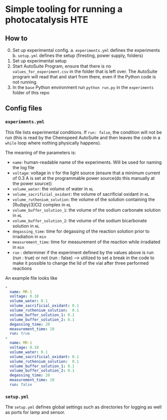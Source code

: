 # Simple tooling for running a photocatalysis HTE

## How to 

0. Set up experimental config. 
    a. `experiments.yml` defines the experiments 
    b. `setup.yml` defines the setup (firesting, power supply, folders)
1. Set up experimental setup 
2. Start AutoSuite Program, ensure that there is no `values_for_experiment.csv` in the folder that is left over. The AutoSuite program will read that and start from there, even if the Python code is not running. 
3. In the `base` Python environment run `python run.py` in the `experiments` folder of this repo


## Config files 

### `experiments.yml` 
This file lists experimental conditions. If `run: false`, the condition will not be run (this is read by the Chemspeed AutoSuite and then leaves the code in a `while` loop where nothing physically happens). 

The meaning of the parameters is:

- `name`: human-readable name of the experiments. Will be used for naming the log file 
- `voltage`: voltage in `V` for the light source (ensure that a minimum current of 0.3 A is set at the programmable power source(do this manually at the power source))
- `volume_water`: the volume of water in `mL`
- `volume_sacrificial_oxidant`: the volume of sacrificial oxidant in `mL` 
- `volume_ruthenium_solution`: the volume of the solution containing the [Ru(bpy)3]Cl2 complex in `mL`
- `volume_buffer_solution_1`: the volume of the sodium carbonate solution  in `mL`
- `volume_buffer_solution_2`: the volume of the sodium bicarbonate solution  in `mL`
- `degassing_time`: time for degassing of the reaction solution prior to irradiation in `min`
- `measurement_time`: time for measurement of the reaction while irradiated in `min`
- `run` : determiner if the experiment defined by the values above is run (run : true) or not (run : false) --> utilized to set a break in the code to make it possible to change the lid of the vial after three performed reactions


An example file looks like 

```yaml
- 
  name: MR-1
  voltage: 0.18
  volume_water: 0.1
  volume_sacrificial_oxidant: 0.1
  volume_ruthenium_solution:  0.1
  volume_buffer_solution_1: 0.1
  volume_buffer_solution_2: 0.1
  degassing_time: 20
  measurement_time: 10 
  run: true 
- 
  name: MR-1
  voltage: 0.18
  volume_water: 0.1
  volume_sacrificial_oxidant: 0.1
  volume_ruthenium_solution:  0.1
  volume_buffer_solution_1: 0.1
  volume_buffer_solution_2: 0.1
  degassing_time: 20
  measurement_time: 10 
  run: false 
```


### `setup.yml`

The `setup.yml` defines global settings such as directories for logging as well as ports for lamp and sensor.